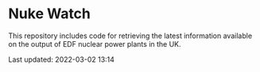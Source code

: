 # Nuke Watch

This repository includes code for retrieving the latest information available on the output of EDF nuclear power plants in the UK.

Last updated: 2022-03-02 13:14